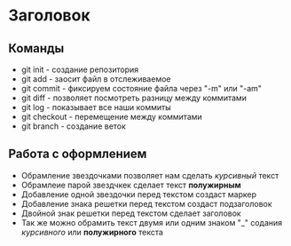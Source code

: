 # Заголовок 
## Команды
* git init - создание репозитория 
* git add - заосит файл в отслеживаемое 
* git commit - фиксируем состояние файла через "-m" или "-am"
* git diff - позволяет посмотреть  разницу между коммитами 
* git log - показывает все наши коммиты
* git checkout - перемещение между коммитами 
* git branch - создание веток 

## Работа с оформлением 
* Обрамление звездочками позволяет нам сделать *курсивный* текст 
* Обрамлеие парой звездчкек сделает текст **полужирным**
* Добавление одной звездочки перед текстом создаст маркер 
* Добавление знака решетки перед текстом создаст подзаголовок
* Двойной знак решетки перед текстом сделает заголовок
* Так же можно обрамить текст двумя или одним знаком "_" содания _курсивного_ или __полужирного__ текста

